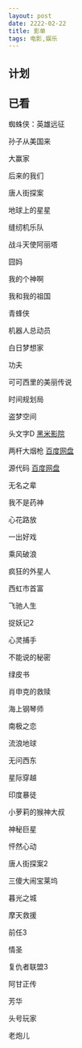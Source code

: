 ```yaml
---
layout: post
date: 2222-02-22
title: 影单
tags: 电影,娱乐
---
```


## 计划


## 已看

蜘蛛侠：英雄远征

孙子从美国来

大赢家

后来的我们

唐人街探案

地球上的星星

缝纫机乐队

战斗天使阿丽塔

囧妈

我的个神啊

我和我的祖国

青蜂侠

机器人总动员

白日梦想家

功夫

可可西里的美丽传说

时间规划局

盗梦空间

头文字D
[黑米影院](https://www.tv432.com/juqingpian/touwenzid/play-0-0.html)

两杆大烟枪
[百度网盘](https://pan.baidu.com/play/video#/video?path=%2Fmovie%2F%E4%B8%A4%E6%9D%86%E5%A4%A7%E7%83%9F%E6%9E%AA.rmvb&t=-1)

源代码
[百度网盘](https://pan.baidu.com/play/video#/video?path=%2Fmovie%2F%E6%BA%90%E4%BB%A3%E7%A0%81.mp4&t=-1)

无名之辈

我不是药神

心花路放

一出好戏

乘风破浪

疯狂的外星人

西虹市首富

飞驰人生

捉妖记2

心灵捕手

不能说的秘密

绿皮书

肖申克的救赎

海上钢琴师

南极之恋

流浪地球

无问西东

星际穿越

印度暴徒

小萝莉的猴神大叔

神秘巨星

怦然心动

唐人街探案2

三傻大闹宝莱坞

暮光之城

摩天救援

前任3

情圣

复仇者联盟3

阿甘正传

芳华

头号玩家

老炮儿